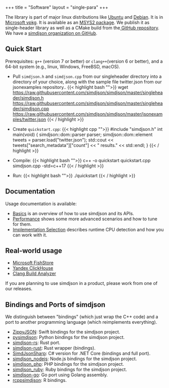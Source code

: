 +++
title = "Software"
layout = "single-para"
+++

 The library is part of major linux distributions like [Ubuntu](https://packages.ubuntu.com/source/eoan/simdjson) and [Debian](https://packages.debian.org/unstable/source/simdjson). It is in [Microsoft vpkg](https://github.com/simdjson/simdjson/wiki/vcpkg). It is available as an [MSYS2 package](https://github.com/simdjson/simdjson/wiki/MSYS2). We publish it as single-header library as well as a CMake build from the[ GitHub repository](https://github.com/simdjson/simdjson).
We have a [simdjson organization on GitHub](https://github.com/simdjson). 

Quick Start
---------------

Prerequisites: `g++` (version 7 or better)  or `clang++`(version 6 or better), and a 64-bit system (e.g., linux, Windows, FreeBSD, macOS).

- Pull `simdjson.h` and `simdjson.cpp` from our singleheader directory into a directory of your choice, along with the sample file twitter.json from our jsonexamples repository..
{{< highlight bash "">}}
   wget https://raw.githubusercontent.com/simdjson/simdjson/master/singleheader/simdjson.h https://raw.githubusercontent.com/simdjson/simdjson/master/singleheader/simdjson.cpp https://raw.githubusercontent.com/simdjson/simdjson/master/jsonexamples/twitter.json
{{< / highlight >}}

- Create `quickstart.cpp`:
{{< highlight cpp "">}}
   #include "simdjson.h"
   int main(void) {
     simdjson::dom::parser parser;
     simdjson::dom::element tweets 
       = parser.load("twitter.json");
     std::cout << tweets["search_metadata"]["count"] 
       << " results." << std::endl;
   }
{{< / highlight >}}
- Compile: 
{{< highlight bash "">}}
   c++ -o quickstart quickstart.cpp simdjson.cpp -std=c++17
{{< / highlight >}}

- Run: 
{{< highlight bash "">}}
   ./quickstart
{{< / highlight >}}


Documentation
-------------

Usage documentation is available:

* [Basics](https://github.com/simdjson/simdjson/blob/master/doc/basics.md) is an overview of how to use simdjson and its APIs.
* [Performance](https://github.com/simdjson/simdjson/blob/master/doc/performance.md) shows some more advanced scenarios and how to tune for them.
* [Implementation Selection](https://github.com/simdjson/simdjson/blob/master/doc/implementation-selection.md) describes runtime CPU detection and
  how you can work with it.

Real-world usage
----------------

- [Microsoft FishStore](https://github.com/microsoft/FishStore)
- [Yandex ClickHouse](https://github.com/yandex/ClickHouse)
- [Clang Build Analyzer](https://github.com/aras-p/ClangBuildAnalyzer)

If you are planning to use simdjson in a product, please work from one of our releases.

Bindings and Ports of simdjson
------------------------------

We distinguish between "bindings" (which just wrap the C++ code) and a port to another programming language (which reimplements everything).

- [ZippyJSON](https://github.com/michaeleisel/zippyjson): Swift bindings for the simdjson project.
- [pysimdjson](https://github.com/TkTech/pysimdjson): Python bindings for the simdjson project.
- [simdjson-rs](https://github.com/simd-lite/simd-json): Rust port.
- [simdjson-rust](https://github.com/SunDoge/simdjson-rust): Rust wrapper (bindings).
- [SimdJsonSharp](https://github.com/EgorBo/SimdJsonSharp): C# version for .NET Core (bindings and full port).
- [simdjson_nodejs](https://github.com/luizperes/simdjson_nodejs): Node.js bindings for the simdjson project.
- [simdjson_php](https://github.com/crazyxman/simdjson_php): PHP bindings for the simdjson project.
- [simdjson_ruby](https://github.com/saka1/simdjson_ruby): Ruby bindings for the simdjson project.
- [simdjson-go](https://github.com/minio/simdjson-go): Go port using Golang assembly.
- [rcppsimdjson](https://github.com/eddelbuettel/rcppsimdjson): R bindings.
